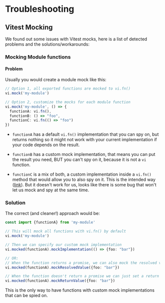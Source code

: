 # Troubleshooting

## Vitest Mocking

We found out some issues with Vitest mocks, here is a list of detected problems and the solutions/workarounds:

### Mocking Module functions

#### Problem

Usually you would create a module mock like this:

```typescript
// Option 1, all exported functions are mocked to vi.fn()
vi.mock('my-module')

// Option 2, customize the mocks for each module function
vi.mock('my-module', () => {
  functionA: vi.fn(),
  functionB: () => "foo",
  functionC: vi.fn(() => "foo")
})
```


- `functionA` has a default `vi.fn()` implementation that you can spy on, but returns nothing so it might not work with your current implementation if your code depends on the result.

- `functionB` has a custom mock implementation, that means you can put the result you need, BUT you can't spy on it, because it is not a `vi` function.

- `functionC` is a mix of both, a custom implementation inside a `vi.fn()` method that would allow you to also spy on it. This is the intended way ([link](https://vitest.dev/api/#vi-fn)).
But it doesn't work for us, looks like there is some bug that won't let us mock and spy at the same time.



### Solution

The correct (and cleaner!) approach would be:

```typescript
const import {functionA} from 'my-module'

// This will mock all functions with vi.fn() by default
vi.mock('my-module')

// Then we can specify our custom mock implementation
vi.mocked(functionA).mockImplementation(() => {foo: "bar"})

// OR:
// When the function returns a promise, we can also mock the resolved value
vi.mocked(functionA).mockResolvedValue({foo: "bar"})

// When the function doesn't return a promise we can just set a return value
vi.mocked(functionA).mockReturnValue({foo: "bar"})
```


This is the only way to have functions with custom mock implementations that can be spied on.
